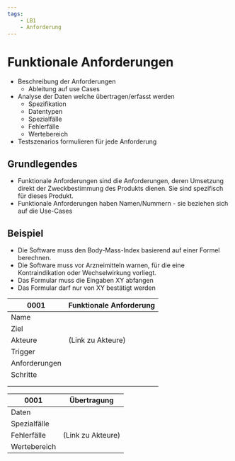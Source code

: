 ```yaml
---
tags:
    - LB1
    - Anforderung
---
```


# Funktionale Anforderungen

-   Beschreibung der Anforderungen
    -   Ableitung auf use Cases
-   Analyse der Daten welche übertragen/erfasst werden
    -   Spezifikation
    -   Datentypen
    -   Spezialfälle
    -   Fehlerfälle
    -   Wertebereich
-   Testszenarios formulieren für jede Anforderung

## Grundlegendes

-   Funktionale Anforderungen sind die Anforderungen, deren Umsetzung direkt der Zweckbestimmung
    des Produkts dienen. Sie sind spezifisch für dieses Produkt.
-   Funktionale Anforderungen haben Namen/Nummern - sie beziehen sich auf die Use-Cases

## Beispiel

-   Die Software muss den Body-Mass-Index basierend auf einer Formel berechnen.
-   Die Software muss vor Arzneimitteln warnen, für die eine Kontraindikation oder Wechselwirkung vorliegt.
-   Das Formular muss die Eingaben XY abfangen
-   Das Formular darf nur von XY bestätigt werden

| 0001          | Funktionale Anforderung |
| ------------- | ----------------------- |
| Name          |                         |
| Ziel          |                         |
| Akteure       | (Link zu Akteure)       |
| Trigger       |                         |
| Anforderungen |                         |
| Schritte      |                         |
|               |                         |
|               |                         |

| 0001         | Übertragung       |
| ------------ | ----------------- |
| Daten        |                   |
| Spezialfälle |                   |
| Fehlerfälle  | (Link zu Akteure) |
| Wertebereich |                   |
